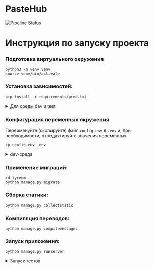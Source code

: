 # PasteHub

![Pipeline Status](https://github.com/MikeVeretennikov/Pastehub/actions/workflows/WORKFLOW-FILE/badge.svg)

# Инструкция по запуску проекта

### Подготовка виртуального окружения

```shell
python3 -m venv venv
source venv/bin/activate
```

### Установка зависимостей:

```shell
pip install -r requirements/prod.txt
```

<details>
<summary>Для среды dev и test</summary>

Для dev-среды

```shell
pip install -r requirements/dev.txt
```

Для test-среды

```shell
pip install -r requirements/test.txt
```

</details>

### Конфигурация переменных окружения

Переименуйте (скопируйте) файл `config.env` в `.env` и, при необходимости, отредактируйте значения переменных

```shell
cp config.env .env
```

<details>
<summary>dev-среда</summary>

Для dev-среды установите `true` для переменной `DJANGO_DEBUG`

</details>

### Применение миграций:

```shell
cd lyceum
python manage.py migrate
```

### Сборка статики:

```shell
python manage.py collectstatic
```

### Компиляция переводов:

```shell
python manage.py compilemessages
```

### Запуск приложения:

```shell
python manage.py runserver
```

<details>
<summary>Запуск тестов</summary>

```shell
python manage.py test
```

(Должны быть установленные зависимости для тестов)

</details>

